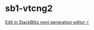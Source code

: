 # sb1-vtcng2

[Edit in StackBlitz next generation editor ⚡️](https://stackblitz.com/~/github.com/invoicepulse/sb1-vtcng2)